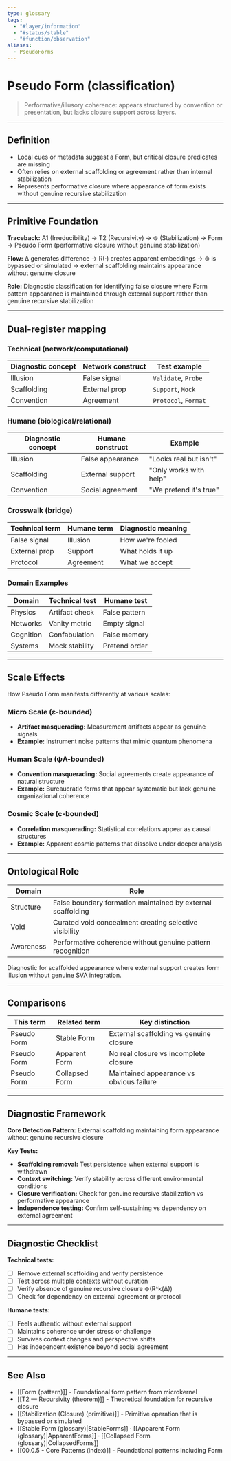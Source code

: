 ```yaml
---
type: glossary
tags:
  - "#layer/information"
  - "#status/stable"
  - "#function/observation"
aliases:
  - PseudoForms
---
```


# Pseudo Form (classification)

> Performative/illusory coherence: appears structured by convention or presentation, but lacks closure support across layers.

---

## Definition

- Local cues or metadata suggest a Form, but critical closure predicates are missing
- Often relies on external scaffolding or agreement rather than internal stabilization
- Represents performative closure where appearance of form exists without genuine recursive stabilization

---

## Primitive Foundation

**Traceback:** A1 (Irreducibility) → T2 (Recursivity) → ⊚ (Stabilization) → Form → Pseudo Form (performative closure without genuine stabilization)

**Flow:** ∆ generates difference → R(·) creates apparent embeddings → ⊚ is bypassed or simulated → external scaffolding maintains appearance without genuine closure

**Role:** Diagnostic classification for identifying false closure where Form pattern appearance is maintained through external support rather than genuine recursive stabilization

---

## Dual‑register mapping

### Technical (network/computational)

| Diagnostic concept | Network construct | Test example |
|-------------------|------------------|--------------|
| Illusion | False signal | `Validate`, `Probe` |
| Scaffolding | External prop | `Support`, `Mock` |
| Convention | Agreement | `Protocol`, `Format` |

### Humane (biological/relational)

| Diagnostic concept | Humane construct | Example |
|-------------------|------------------|----------|
| Illusion | False appearance | "Looks real but isn't" |
| Scaffolding | External support | "Only works with help" |
| Convention | Social agreement | "We pretend it's true" |

### Crosswalk (bridge)

| Technical term | Humane term | Diagnostic meaning |
|---------------|-------------|-------------------|
| False signal | Illusion | How we're fooled |
| External prop | Support | What holds it up |
| Protocol | Agreement | What we accept |

### Domain Examples

| Domain | Technical test | Humane test |
|--------|---------------|-------------|
| Physics | Artifact check | False pattern |
| Networks | Vanity metric | Empty signal |
| Cognition | Confabulation | False memory |
| Systems | Mock stability | Pretend order |

---

## Scale Effects

How Pseudo Form manifests differently at various scales:

### Micro Scale (ε-bounded)
- **Artifact masquerading:** Measurement artifacts appear as genuine signals
- **Example:** Instrument noise patterns that mimic quantum phenomena

### Human Scale (ψA-bounded)
- **Convention masquerading:** Social agreements create appearance of natural structure
- **Example:** Bureaucratic forms that appear systematic but lack genuine organizational coherence

### Cosmic Scale (c-bounded)
- **Correlation masquerading:** Statistical correlations appear as causal structures
- **Example:** Apparent cosmic patterns that dissolve under deeper analysis

---

## Ontological Role

| Domain | Role |
|--------|------|
| Structure | False boundary formation maintained by external scaffolding |
| Void | Curated void concealment creating selective visibility |
| Awareness | Performative coherence without genuine pattern recognition |

Diagnostic for scaffolded appearance where external support creates form illusion without genuine SVA integration.

---

## Comparisons

| This term | Related term | Key distinction |
|-----------|-------------|----------------|
| Pseudo Form | Stable Form | External scaffolding vs genuine closure |
| Pseudo Form | Apparent Form | No real closure vs incomplete closure |
| Pseudo Form | Collapsed Form | Maintained appearance vs obvious failure |

---

## Diagnostic Framework

**Core Detection Pattern:** External scaffolding maintaining form appearance without genuine recursive closure

**Key Tests:**
- **Scaffolding removal:** Test persistence when external support is withdrawn
- **Context switching:** Verify stability across different environmental conditions
- **Closure verification:** Check for genuine recursive stabilization vs performative appearance
- **Independence testing:** Confirm self-sustaining vs dependency on external agreement

---

## Diagnostic Checklist

**Technical tests:**
- [ ] Remove external scaffolding and verify persistence
- [ ] Test across multiple contexts without curation
- [ ] Verify absence of genuine recursive closure ⊚(R^k(∆))
- [ ] Check for dependency on external agreement or protocol

**Humane tests:**
- [ ] Feels authentic without external support
- [ ] Maintains coherence under stress or challenge
- [ ] Survives context changes and perspective shifts
- [ ] Has independent existence beyond social agreement

---

## See Also

- [[Form (pattern)]] - Foundational form pattern from microkernel
- [[T2 — Recursivity (theorem)]] - Theoretical foundation for recursive closure
- [[Stabilization (Closure) (primitive)]] - Primitive operation that is bypassed or simulated
- [[Stable Form (glossary)|StableForms]] · [[Apparent Form (glossary)|ApparentForms]] · [[Collapsed Form (glossary)|CollapsedForms]]
- [[00.0.5 - Core Patterns (index)]] - Foundational patterns including Form